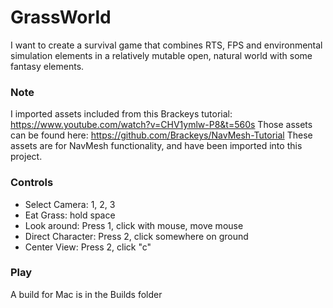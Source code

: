 # GrassWorld
I want to create a survival game that combines RTS, FPS and environmental simulation elements in a relatively mutable open, natural world with some fantasy elements.

### Note
I imported assets included from this Brackeys tutorial: https://www.youtube.com/watch?v=CHV1ymlw-P8&t=560s
Those assets can be found here: https://github.com/Brackeys/NavMesh-Tutorial
These assets are for NavMesh functionality, and have been imported into this project.

### Controls
* Select Camera: 1, 2, 3
* Eat Grass: hold space
* Look around: Press 1, click with mouse, move mouse
* Direct Character: Press 2, click somewhere on ground
* Center View: Press 2, click "c"

### Play
A build for Mac is in the Builds folder
